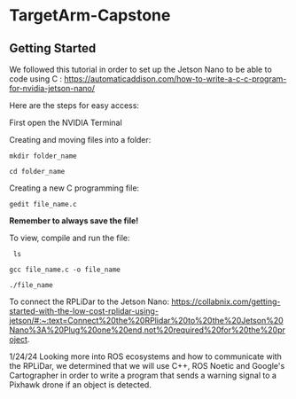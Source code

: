 # TargetArm-Capstone

## Getting Started
We followed this tutorial in order to set up the Jetson Nano to be able to code using C : https://automaticaddison.com/how-to-write-a-c-c-program-for-nvidia-jetson-nano/ 

Here are the steps for easy access:

First open the NVIDIA Terminal


Creating and moving files into a folder:

```mkdir folder_name ```


```cd folder_name```



Creating a new C programming file:

``` gedit file_name.c ```

**Remember to always save the file!**

To view, compile and run the file:

``` ls```


``` gcc file_name.c -o file_name ```


``` ./file_name ```

To connect the RPLiDar to the Jetson Nano: https://collabnix.com/getting-started-with-the-low-cost-rplidar-using-jetson/#:~:text=Connect%20the%20RPlidar%20to%20the%20Jetson%20Nano%3A%20Plug%20one%20end,not%20required%20for%20the%20project.


1/24/24
Looking more into ROS ecosystems and how to communicate with the RPLiDar, we determined that we will use C++, ROS Noetic and Google's Cartographer in order to write a program that sends a warning signal to a Pixhawk drone if an object is detected. 

